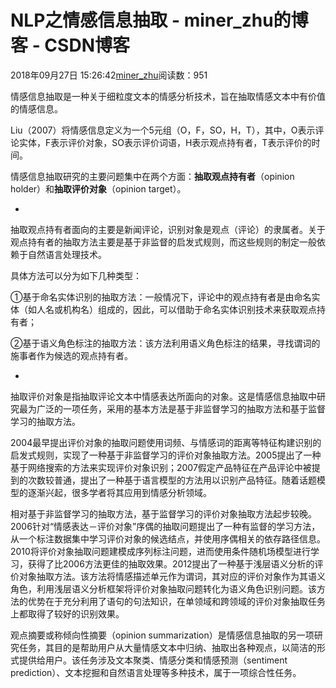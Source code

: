 # NLP之情感信息抽取 - miner_zhu的博客 - CSDN博客





2018年09月27日 15:26:42[miner_zhu](https://me.csdn.net/miner_zhu)阅读数：951








情感信息抽取是一种关于细粒度文本的情感分析技术，旨在抽取情感文本中有价值的情感信息。

Liu（2007）将情感信息定义为一个5元组（O，F，SO，H，T），其中，O表示评论实体，F表示评价对象，SO表示评价词语，H表示观点持有者，T表示评价的时间。

情感信息抽取研究的主要问题集中在两个方面：**抽取观点持有者**（opinion holder）和**抽取评价对象**（opinion target）。

*

抽取观点持有者面向的主要是新闻评论，识别对象是观点（评论）的隶属者。关于观点持有者的抽取方法主要是基于非监督的启发式规则，而这些规则的制定一般依赖于自然语言处理技术。

具体方法可以分为如下几种类型：

①基于命名实体识别的抽取方法：一般情况下，评论中的观点持有者是由命名实体（如人名或机构名）组成的，因此，可以借助于命名实体识别技术来获取观点持有者；

②基于语义角色标注的抽取方法：该方法利用语义角色标注的结果，寻找谓词的施事者作为候选的观点持有者。

*

抽取评价对象是指抽取评论文本中情感表达所面向的对象。这是情感信息抽取中研究最为广泛的一项任务，采用的基本方法是基于非监督学习的抽取方法和基于监督学习的抽取方法。

2004最早提出评价对象的抽取问题使用词频、与情感词的距离等特征构建识别的启发式规则，实现了一种基于非监督学习的评价对象抽取方法。2005提出了一种基于网络搜索的方法来实现评价对象识别；2007假定产品特征在产品评论中被提到的次数较普通，提出了一种基于语言模型的方法用以识别产品特征。随着话题模型的逐渐兴起，很多学者将其应用到情感分析领域。

相对基于非监督学习的抽取方法，基于监督学习的评价对象抽取方法起步较晚。2006针对“情感表达－评价对象”序偶的抽取问题提出了一种有监督的学习方法，从一个标注数据集中学习评价对象的候选结点，并使用序偶相关的依存路径信息。2010将评价对象抽取问题建模成序列标注问题，进而使用条件随机场模型进行学习，获得了比2006方法更佳的抽取效果。2012提出了一种基于浅层语义分析的评价对象抽取方法。该方法将情感描述单元作为谓词，其对应的评价对象作为其语义角色，利用浅层语义分析框架将评价对象抽取问题转化为语义角色识别问题。该方法的优势在于充分利用了语句的句法知识，在单领域和跨领域的评价对象抽取任务上都取得了较好的识别效果。



观点摘要或称倾向性摘要（opinion summarization）是情感信息抽取的另一项研究任务，其目的是帮助用户从大量情感文本中归纳、抽取出各种观点，以简洁的形式提供给用户。该任务涉及文本聚类、情感分类和情感预测（sentiment prediction）、文本挖掘和自然语言处理等多种技术，属于一项综合性任务。





